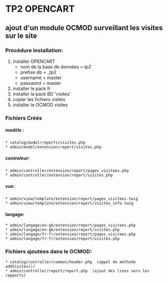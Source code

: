 # TP2 OPENCART
## ajout d'un module OCMOD surveillant les visites sur le site


### Procédure installation:

1. installer OPENCART
    * nom de la base de données = tp2 
    * prefixe db = _tp2
    * username = master
    * password = master
2. installer le pack fr
3. installer la pack BD 'visites'
4. copier les fichiers visites
5. installer le OCMOD visites



### Fichiers Créés

##### modèle : 
    * catalog/model/reports/visites.php
    * admin/model/extension/report/visites.php
##### controleur:
    * admin/controller/extension/report/pages_visitees.php
    * admin/controller/extension/report/visites.php
##### vue:
    * admin/view/template/extension/report/pages_visitees.twig
    * admin/view/template/extension/report/visites_info.twig
#### langage:
    * admin/langage/en-gb/extension/report/pages_visitees.php
    * admin/langage/en-gb/extension/report/visites.php
    * admin/langage/fr-fr/extension/report/pages_visitees.php   
    * admin/langage/fr-fr/extension/report/visites.php   



### Fichiers ajoutées dans le OCMOD:    
    * catalog/controller/common/header.php  (appel de methode addVisites())
    * admin/controller/report/report.php  (ajout des liens vers les rapports)
